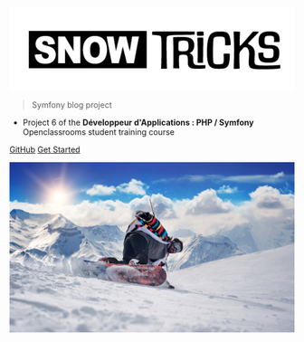 
![logo](images/Logo_SnowTricks_01.png)

> Symfony blog project

- Project 6 of the **Développeur d'Applications : PHP / Symfony** Openclassrooms student training course

[GitHub](https://github.com/EstelleMyddleware/snowtricks/)
[Get Started](#snowtricks)

<!-- background image -->

![A man doing a snowboarding trick](images/background_winter.jpg)
